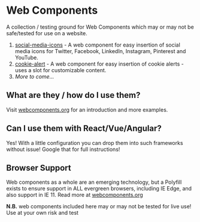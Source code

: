 # Web Components

A collection / testing ground for Web Components which may or may not be safe/tested for use on a website.

1. [social-media-icons](/staffordlong/web-components/tree/master/social-media-icons) - A web component for easy insertion of social media icons for Twitter, Facebook, LinkedIn, Instagram, Pinterest and YouTube.
2. [cookie-alert](/staffordlong/web-components/tree/master/cookie-alert) - A web component for easy insertion of cookie alerts - uses a slot for customizable content.
3. *More to come...*

## What are they / how do I use them?

Visit [webcomponents.org](https://www.webcomponents.org/introduction) for an introduction and more examples.

## Can I use them with React/Vue/Angular?

Yes! With a little configuration you can drop them into such frameworks without issue! Google that for full instructions!

## Browser Support

Web components as a whole are an emerging technology, but a Polyfill exists to ensure support in ALL evergreen browsers, including IE Edge, and also support in IE 11. Read more at [webcomponents.org](https://www.webcomponents.org/polyfills)

**N.B.** web components included here may or may not be tested for live use! Use at your own risk and test
